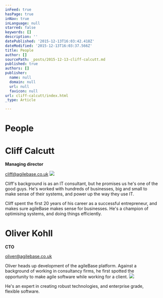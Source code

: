 ```yaml
---
inFeed: true
hasPage: true
inNav: true
inLanguage: null
starred: false
keywords: []
description: ''
datePublished: '2015-12-13T16:03:42.418Z'
dateModified: '2015-12-13T16:03:37.566Z'
title: People
author: []
sourcePath: _posts/2015-12-13-cliff-calcutt.md
published: true
authors: []
publisher:
  name: null
  domain: null
  url: null
  favicon: null
url: cliff-calcutt/index.html
_type: Article

---
```

# People

# Cliff Calcutt

**Managing director**

cliff@agilebase.co.uk
![](https://the-grid-user-content.s3-us-west-2.amazonaws.com/01957de8-a93f-4e39-87de-4aaeedf293ea.jpg)

Cliff's background is as an IT consultant, but he promises us he's one of the good guys. He's worked with hundreds of businesses, big and small to make sense of their systems, and power up the way they use IT.

Cliff spent the first 20 years of his career as a successful entrepreneur, and makes sure agileBase makes sense for businesses. He's a champion of optimising systems, and doing things efficiently.

# Oliver Kohll

**CTO**

oliver@agilebase.co.uk

Oliver heads up development of the agileBase platform. Against a background of working in consultancy firms, he first spotted the opportunity to make agile software while working for a client.
![](https://the-grid-user-content.s3-us-west-2.amazonaws.com/a8a755fd-ac1c-4273-b009-7c2b919adeef.jpg)

He's an expert in creating robust technologies, and enterprise grade, flexible software.